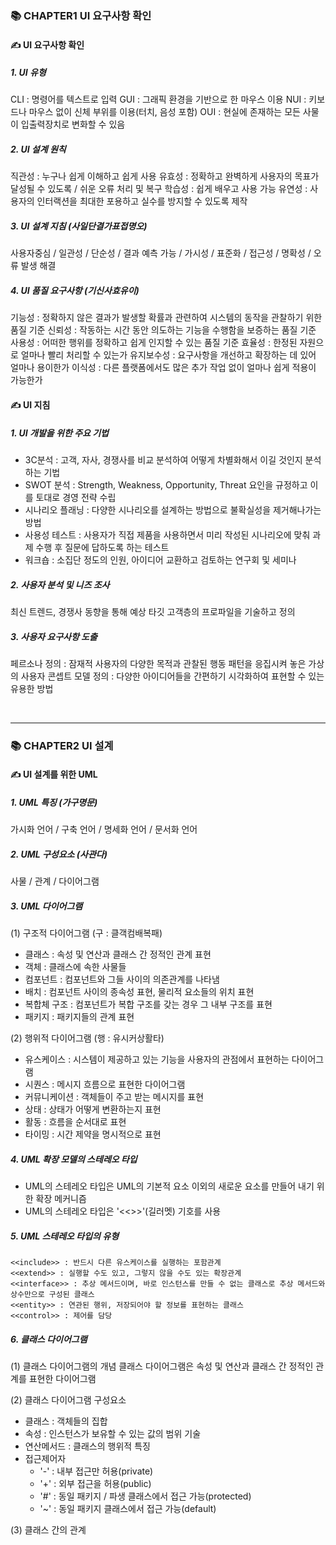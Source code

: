 ### 📚 CHAPTER1 UI 요구사항 확인

#### ✍ UI 요구사항 확인

##### 1. UI 유형 
CLI : 명령어를 텍스트로 입력 
GUI : 그래픽 환경을 기반으로 한 마우스 이용 
NUI :  키보드나 마우스 없이 신체 부위를 이용(터치, 음성 포함)
OUI :  현실에 존재하는 모든 사물이 입출력장치로 변화할 수 있음 

##### 2. UI 설계 원칙 
직관성 : 누구나 쉽게 이해하고 쉽게 사용
유효성 : 정확하고 완벽하게 사용자의 목표가 달성될 수 있도록 / 쉬운 오류 처리 및 복구 
학습성 : 쉽게 배우고 사용 가능 
유연성 : 사용자의 인터랙션을 최대한 포용하고 실수를 방지할 수 있도록 제작 

##### 3. UI 설계 지침 (사일단결가표접명오)
사용자중심 / 일관성 / 단순성 / 결과 예측 가능 / 가시성 / 표준화 / 접근성 / 명확성 / 오류 발생 해결 

##### 4. UI 품질 요구사항 (기신사효유이)
기능성 : 정확하지 않은 결과가 발생할 확률과 관련하여 시스템의 동작을 관찰하기 위한 품질 기준 
신뢰성 : 작동하는 시간 동안 의도하는 기능을 수행함을 보증하는 품질 기준 
사용성 : 어떠한 행위를 정확하고 쉽게 인지할 수 있는 품질 기준 
효율성 : 한정된 자원으로 얼마나 빨리 처리할 수 있는가
유지보수성 : 요구사항을 개선하고 확장하는 데 있어 얼마나 용이한가 
이식성 : 다른 플랫폼에서도 많은 추가 작업 없이 얼마나 쉽게 적용이 가능한가 

#### ✍ UI 지침

##### 1. UI 개발을 위한 주요 기법 
- 3C분석 : 고객, 자사, 경쟁사를 비교 분석하여 어떻게 차별화해서 이길 것인지 분석하는 기법 
- SWOT 분석 : Strength, Weakness, Opportunity, Threat 요인을 규정하고 이를 토대로 경영 전략 수립 
- 시나리오 플래닝 : 다양한 시나리오를 설계하는 방법으로 불확실성을 제거해나가는 방법
- 사용성 테스트 : 사용자가 직접 제품을 사용하면서 미리 작성된 시나리오에 맞춰 과제 수행 후 질문에 답하도록 하는 테스트 
- 워크숍 : 소집단 정도의 인원, 아이디어 교환하고 검토하는 연구회 및 세미나 

##### 2. 사용자 분석 및 니즈 조사 
최신 트렌드, 경쟁사 동향을 통해 예상 타깃 고객층의 프로파일을 기술하고 정의


##### 3. 사용자 요구사항 도출
페르소나 정의 : 잠재적 사용자의 다양한 목적과 관찰된 행동 패턴을 응집시켜 놓은 가상의 사용자 
콘셉트 모델 정의 : 다양한 아이디어들을 간편하기 시각화하여 표현할 수 있는 유용한 방법 

<br>
<hr>


### 📚 CHAPTER2 UI 설계

#### ✍ UI 설계를 위한 UML

##### 1. UML 특징 (가구명문)
가시화 언어 / 구축 언어 / 명세화 언어 / 문서화 언어 

##### 2. UML 구성요소 (사관다)
사물 / 관계 / 다이어그램 


##### 3. UML 다이어그램 
(1) 구조적 다이어그램 (구 : 클객컴배복패)
- 클래스 : 속성 및 연산과 클래스 간 정적인 관계 표현  
- 객체 : 클래스에 속한 사물들 
- 컴포넌트 : 컴포넌트와 그들 사이의 의존관계를 나타냄 
- 배치 : 컴포넌트 사이의 종속성 표현, 물리적 요소들의 위치 표현 
- 복합체 구조 : 컴포넌트가 복합 구조를 갖는 경우 그 내부 구조를 표현 
- 패키지 : 패키지들의 관계 표현 

(2) 행위적 다이어그램 (행 : 유시커상활타)
- 유스케이스 : 시스템이 제공하고 있는 기능을 사용자의 관점에서 표현하는 다이어그램 
- 시퀀스 : 메시지 흐름으로 표현한 다이어그램  
- 커뮤니케이션 : 객체들이 주고 받는 메시지를 표현 
- 상태 : 상태가 어떻게 변환하는지 표현 
- 활동 : 흐름을 순서대로 표현 
- 타이밍 : 시간 제약을 명시적으로 표현 

##### 4. UML 확장 모델의 스테레오 타입 
- UML의 스테레오 타입은 UML의 기본적 요소 이외의 새로운 요소를 만들어 내기 위한 확장 메커니즘 
- UML의 스테레오 타입은 '<<>>'(길러멧) 기호를 사용 

##### 5. UML 스테레오 타입의 유형 
```
<<include>> : 반드시 다른 유스케이스를 실행하는 포함관계
<<extend>> : 실행할 수도 있고, 그렇지 않을 수도 있는 확장관계 
<<interface>> : 추상 메서드이며, 바로 인스턴스를 만들 수 없는 클래스로 추상 메서드와 상수만으로 구성된 클래스 
<<entity>> : 연관된 행위, 저장되어야 할 정보를 표현하는 클래스 
<<control>> : 제어를 담당 
```

##### 6. 클래스 다이어그램
(1) 클래스 다이어그램의 개념 
클래스 다이어그램은 속성 및 연산과 클래스 간 정적인 관계를 표현한 다이어그램 

(2) 클래스 다이어그램 구성요소 
- 클래스 : 객체들의 집합 
- 속성 : 인스턴스가 보유할 수 있는 값의 범위 기술 
- 연산메서드 : 클래스의 행위적 특징 
- 접근제어자 
  - '-' : 내부 접근만 허용(private)
  - '+' : 외부 접근을 허용(public)
  - '#' : 동일 패키지 / 파생 클래스에서 접근 가능(protected)
  - '~' : 동일 패키지 클래스에서 접근 가능(default)

(3) 클래스 간의 관계 

 